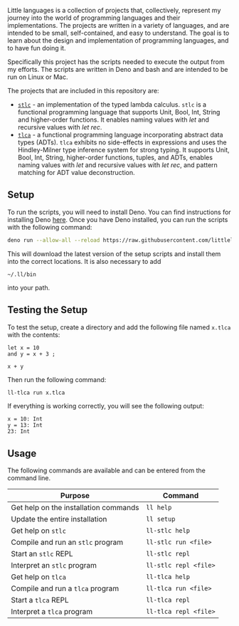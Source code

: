 Little languages is a collection of projects that, collectively, represent my
journey into the world of programming languages and their implementations. The
projects are written in a variety of languages, and are intended to be small,
self-contained, and easy to understand. The goal is to learn about the design
and implementation of programming languages, and to have fun doing it.

Specifically this project has the scripts needed to execute the output from my
efforts. The scripts are written in Deno and bash and are intended to be run on
Linux or Mac.

The projects that are included in this repository are:

- [`stlc`](https://github.com/littlelanguages/ll-stlc) - an implementation of
  the typed lambda calculus. `stlc` is a functional programming language that
  supports Unit, Bool, Int, String and higher-order functions. It enables naming
  values with _let_ and recursive values with _let rec_.
- [`tlca`](https://github.com/littlelanguages/ll-tlca) - a functional
  programming language incorporating abstract data types (ADTs). `tlca` exhibits
  no side-effects in expressions and uses the Hindley-Milner type inference
  system for strong typing. It supports Unit, Bool, Int, String, higher-order
  functions, tuples, and ADTs, enables naming values with _let_ and recursive
  values with _let rec_, and pattern matching for ADT value deconstruction.

## Setup

To run the scripts, you will need to install Deno. You can find instructions for
installing Deno [here](https://deno.land/#installation). Once you have Deno
installed, you can run the scripts with the following command:

```bash
deno run --allow-all --reload https://raw.githubusercontent.com/littlelanguages/ll/main/setup.ts
```

This will download the latest version of the setup scripts and install them into
the correct locations. It is also necessary to add

```
~/.ll/bin
```

into your path.

## Testing the Setup

To test the setup, create a directory and add the following file named `x.tlca`
with the contents:

```
let x = 10
and y = x + 3 ;

x + y
```

Then run the following command:

```bash
ll-tlca run x.tlca
```

If everything is working correctly, you will see the following output:

```
x = 10: Int
y = 13: Int
23: Int
```

## Usage

The following commands are available and can be entered from the command line.

| Purpose | Command |
| ------- | ------- |
| Get help on the installation commands | `ll help` |
| Update the entire installation | `ll setup` |
| Get help on `stlc` | `ll-stlc help` |
| Compile and run an `stlc` program | `ll-stlc run <file>` |
| Start an `stlc` REPL | `ll-stlc repl` |
| Interpret an `stlc` program | `ll-stlc repl <file>` |
| Get help on `tlca` | `ll-tlca help` |
| Compile and run a `tlca` program | `ll-tlca run <file>` |
| Start a `tlca` REPL | `ll-tlca repl` |
| Interpret a `tlca` program | `ll-tlca repl <file>` |


